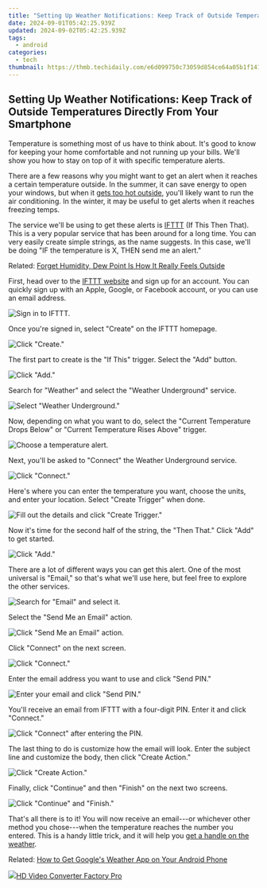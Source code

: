 ```yaml
---
title: "Setting Up Weather Notifications: Keep Track of Outside Temperatures Directly From Your Smartphone"
date: 2024-09-01T05:42:25.939Z
updated: 2024-09-02T05:42:25.939Z
tags:
  - android
categories:
  - tech
thumbnail: https://thmb.techidaily.com/e6d099750c73059d854ce64a05b1f14144b4ddd8add62154acc4588369eca37b.jpg
---
```


## Setting Up Weather Notifications: Keep Track of Outside Temperatures Directly From Your Smartphone

Temperature is something most of us have to think about. It's good to know for keeping your home comfortable and not running up your bills. We'll show you how to stay on top of it with specific temperature alerts.

 There are a few reasons why you might want to get an alert when it reaches a certain temperature outside. In the summer, it can save energy to open your windows, but when it [gets too hot outside](https://vp-tips.techidaily.com/updated-ultimate-enterprise-cloud-solutions-for-2024/), you'll likely want to run the air conditioning. In the winter, it may be useful to get alerts when it reaches freezing temps.

 The service we'll be using to get these alerts is [IFTTT](https://ifttt.com/home) (If This Then That). This is a very popular service that has been around for a long time. You can very easily create simple strings, as the name suggests. In this case, we'll be doing "IF the temperature is X, THEN send me an alert."

Related: [Forget Humidity, Dew Point Is How It Really Feels Outside](https://vp-tips.techidaily.com/updated-ultimate-enterprise-cloud-solutions-for-2024/) 

 First, head over to the [IFTTT website](https://ifttt.com/home) and sign up for an account. You can quickly sign up with an Apple, Google, or Facebook account, or you can use an email address.

![Sign in to IFTTT.](https://static1.howtogeekimages.com/wordpress/wp-content/uploads/2021/09/2021-09-10_16-04-03.png) 

 Once you're signed in, select "Create" on the IFTTT homepage.

![Click &quot;Create.&quot;](https://static1.howtogeekimages.com/wordpress/wp-content/uploads/2021/09/2021-09-10_16-13-50.png) 

 The first part to create is the "If This" trigger. Select the "Add" button.

![Click &quot;Add.&quot;](https://static1.howtogeekimages.com/wordpress/wp-content/uploads/2021/09/2021-09-10_16-14-55.png) 

 Search for "Weather" and select the "Weather Underground" service.

![Select &quot;Weather Underground.&quot;](https://static1.howtogeekimages.com/wordpress/wp-content/uploads/2021/09/2021-09-10_16-18-32.png) 

 Now, depending on what you want to do, select the "Current Temperature Drops Below" or "Current Temperature Rises Above" trigger.

![Choose a temperature alert.](https://static1.howtogeekimages.com/wordpress/wp-content/uploads/2021/09/2021-09-10_16-20-14.png) 

 Next, you'll be asked to "Connect" the Weather Underground service.

![Click &quot;Connect.&quot;](https://static1.howtogeekimages.com/wordpress/wp-content/uploads/2021/09/2021-09-10_16-21-16.png) 

 Here's where you can enter the temperature you want, choose the units, and enter your location. Select "Create Trigger" when done.

![Fill out the details and click &quot;Create Trigger.&quot;](https://static1.howtogeekimages.com/wordpress/wp-content/uploads/2021/09/2021-09-10_16-24-01.png) 

 Now it's time for the second half of the string, the "Then That." Click "Add" to get started.

![Click &quot;Add.&quot;](https://static1.howtogeekimages.com/wordpress/wp-content/uploads/2021/09/2021-09-10_16-25-48.png) 

 There are a lot of different ways you can get this alert. One of the most universal is "Email," so that's what we'll use here, but feel free to explore the other services.

![Search for &quot;Email&quot; and select it.](https://static1.howtogeekimages.com/wordpress/wp-content/uploads/2021/09/2021-09-10_16-27-53.png) 

 Select the "Send Me an Email" action.

![Click &quot;Send Me an Email&quot; action.](https://static1.howtogeekimages.com/wordpress/wp-content/uploads/2021/09/2021-09-10_16-28-30.png) 

 Click "Connect" on the next screen.

![Click &quot;Connect.&quot;](https://static1.howtogeekimages.com/wordpress/wp-content/uploads/2021/09/2021-09-10_16-28-58.png) 

 Enter the email address you want to use and click "Send PIN."

![Enter your email and click &quot;Send PIN.&quot;](https://static1.howtogeekimages.com/wordpress/wp-content/uploads/2021/09/2021-09-10_16-30-07.png) 

 You'll receive an email from IFTTT with a four-digit PIN. Enter it and click "Connect."

![Click &quot;Connect&quot; after entering the PIN.](https://static1.howtogeekimages.com/wordpress/wp-content/uploads/2021/09/2021-09-10_16-32-09.png) 

 The last thing to do is customize how the email will look. Enter the subject line and customize the body, then click "Create Action."

![Click &quot;Create Action.&quot;](https://static1.howtogeekimages.com/wordpress/wp-content/uploads/2021/09/2021-09-10_16-33-52.png) 

 Finally, click "Continue" and then "Finish" on the next two screens.

![Click &quot;Continue&quot; and &quot;Finish.&quot;](https://static1.howtogeekimages.com/wordpress/wp-content/uploads/2021/09/2021-09-10_16-39-23.png) 

 That's all there is to it! You will now receive an email---or whichever other method you chose---when the temperature reaches the number you entered. This is a handy little trick, and it will help you [get a handle on the weather](https://android-transfer.techidaily.com/how-to-transfer-data-from-vivo-t2-pro-5g-to-any-ios-devices-drfone-by-drfone-transfer-from-android-transfer-from-android/).

Related: [How to Get Google's Weather App on Your Android Phone](https://mondly-stories.techidaily.com/german-classrooms-revolutionized-by-mondlys-online-success/)

<ins class="adsbygoogle"
     style="display:block"
     data-ad-format="autorelaxed"
     data-ad-client="ca-pub-7571918770474297"
     data-ad-slot="1223367746"></ins>



<ins class="adsbygoogle"
     style="display:block"
     data-ad-client="ca-pub-7571918770474297"
     data-ad-slot="8358498916"
     data-ad-format="auto"
     data-full-width-responsive="true"></ins>



<!-- affiliate ads begin -->
<a href="https://secure.2checkout.com/order/checkout.php?PRODS=4537546&QTY=1&AFFILIATE=108875&CART=1"><img src="https://secure.avangate.com/images/merchant/4b0a0290ad7df100b77e86839989a75e/products/7_copy_2_2_hdpro.png" border="0">HD Video Converter Factory Pro</a>
<!-- affiliate ads end -->
